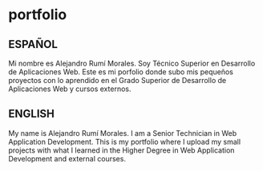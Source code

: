 # portfolio

## ESPAÑOL ##
Mi nombre es Alejandro Rumí Morales. Soy Técnico Superior en Desarrollo de Aplicaciones Web. Este es mi porfolio donde subo mis pequeños proyectos con lo aprendido en el Grado Superior de Desarrollo de Aplicaciones Web y cursos externos.

## ENGLISH ##
My name is Alejandro Rumí Morales. I am a Senior Technician in Web Application Development. This is my portfolio where I upload my small projects with what I learned in the Higher Degree in Web Application Development and external courses.